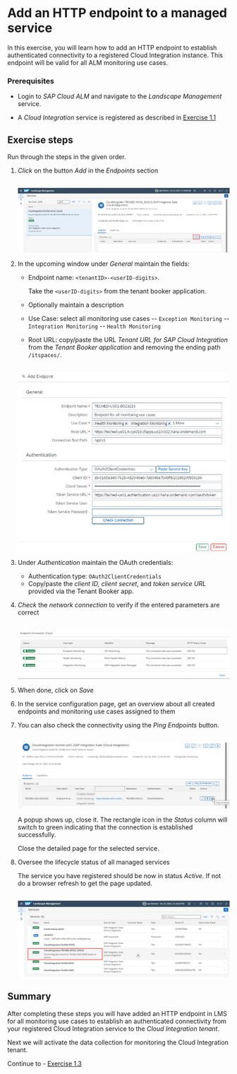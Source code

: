 # Add an HTTP endpoint to a managed service

In this exercise, you will learn how to add an HTTP endpoint to establish authenticated connectivity to a registered Cloud Integration instance. This endpoint will be valid for all ALM monitoring use cases.

### Prerequisites

- Login to *SAP Cloud ALM* and navigate to the *Landscape Management* service.

- A *Cloud Integration* service is registered as described in [Exercise 1.1](/exercises/ex1/ex11/)

## Exercise steps

Run through the steps in the given order. 

1. *Click* on the button *Add* in the *Endpoints* section

    <br>![](/exercises/ex1/images/LMSAddEndpointButton.png)
       
2.	In the upcoming window under *General* maintain the fields:
    
    - Endpoint name: `<tenantID>-<userID-digits>`. 
        
        Take the `<userID-digits>` from the tenant booker application.
		
    - Optionally maintain a description
    - Use Case: select all monitoring use cases
      -- `Exception Monitoring`
      -- `Integration Monitoring`
      -- `Health Monitoring` 
    - Root URL: copy/paste the URL *Tenant URL for SAP Cloud Integration* from the *Tenant Booker application* and removing the ending path `/itspaces/`. 
    
    <br>![](/exercises/ex1/images/LMSAddEndpoint.png)
    
3.	Under *Authentication* maintain the OAuth credentials:
    - Authentication type: `OAuth2ClientCredentials`
    - Copy/paste the *client ID, client secret*, and *token service URL* provided via the Tenant Booker app.
    
4. *Check* the *network connection* to verify if the entered parameters are correct

    <br>![](/exercises/ex1/images/LMSEndpointConnectionCheck.png)
    
5. When done, click on *Save*

6. In the service configuration page, get an overview about all created endpoints and monitoring use cases assigned to them

6. You can also check the connectivity using the *Ping Endpoints* button. 

    <br>![](/exercises/ex1/images/LMSPingConnection.png)
    
    A popup shows up, close it. The rectangle icon in the *Status* column will switch to green indicating that the connection is established successfully.
    
    Close the detailed page for the selected service.
    
7.  Oversee the lifecycle status of all managed services

    The service you have registered should be now in status *Active*. If not do a browser refresh to get the page updated.

    <br>![](/exercises/ex1/images/LMSManagedServices.png)
    
## Summary

After completing these steps you will have added an HTTP endpoint in LMS for all monitoring use cases to establish an authenticated connectivity from your registered Cloud Integration service to the *Cloud Integration tenant*.

Next we will activate the data collection for monitoring the Cloud Integration tenant. 

Continue to - [Exercise 1.3](../ex13/)
